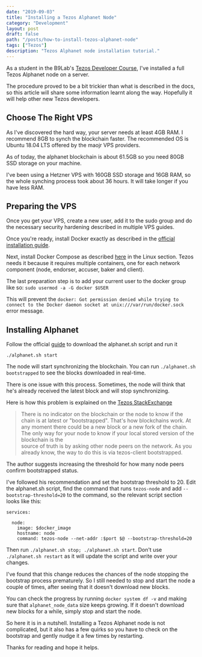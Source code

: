 ```yaml
---
date: "2019-09-03"
title: "Installing a Tezos Alphanet Node"
category: "Development"
layout: post
draft: false
path: "/posts/how-to-install-tezos-alphanet-node"
tags: ["Tezos"]
description: "Tezos Alphanet node installation tutorial."
---
```


As a student in the B9Lab's [Tezos Developer Course](https://academy.b9lab.com/courses/course-v1:B9lab+BLOCKSTARS-TEZ-1+2019-04/info), I've installed a full Tezos Alphanet node on a server.

The procedure proved to be a bit trickier than what is described in the docs, so this article will share some information learnt along the way. Hopefully it will help other new Tezos developers.

## Choose The Right VPS

As I've discovered the hard way, your server needs at least 4GB RAM. I recommend 8GB to synch the blockchain faster. The recommended OS is Ubuntu 18.04 LTS offered by the maojr VPS providers.

As of today, the alphanet blockchain is about 61.5GB so you need 80GB SSD storage on your machine.

I've been using a Hetzner VPS with 160GB SSD storage and 16GB RAM, so the whole synching process took about 36 hours. It will take longer if you have less RAM.

## Preparing the VPS

Once you get your VPS, create a new user, add it to the sudo group and do the necessary security hardening described in multiple VPS guides.

Once you're ready, install Docker exactly as described in the [official installation guide](https://docs.docker.com/install/linux/docker-ce/ubuntu/).

Next, install Docker Compose as described [here](https://docs.docker.com/compose/install/) in the Linux section. Tezos needs it because it requires multiple containers, one for each network component (node, endorser, accuser, baker and client).

The last preparation step is to add your current user to the docker group like so:
`sudo usermod -a -G docker $USER`

This will prevent the `docker: Got permission denied while trying to connect to the Docker daemon socket at unix:///var/run/docker.sock` error message.

## Installing Alphanet

Follow the official [guide](https://tezos.gitlab.io/alphanet/introduction/howtoget.html) to download the alphanet.sh script and run it

`./alphanet.sh start`

The node will start synchronizing the blockchain. You can run  `./alphanet.sh bootstrapped` to see the blocks downloaded in real-time.

There is one issue with this process. Sometimes, the node will think that he's already received the latest block and will stop synchronizing.

Here is how this problem is explained on the [Tezos StackExchange](https://tezos.stackexchange.com/questions/1117/tezos-client-bootstrapped-why-it-quits-too-early-really-without-waiting-boot)

> There is no indicator on the blockchain or the node to know if the chain is at latest or "bootstrapped".  That's how blockchains work. At any moment there could be a new block or a new fork of the chain. The only way for your node to know if your local stored version of the blockchain is the  
source of truth is by asking other node peers on the network. As you already know, the way to do this 
is via tezos-client bootstrapped.

The author suggests increasing the threshold for how many node peers confirm bootstrapped status.

I've followed his recommendation and set the bootstrap threshold to 20. Edit the alphanet.sh script, find the command that runs `tezos-node` and add `--bootstrap-threshold=20` to the command, so the relevant script section looks like this:

```
services:

  node:
    image: $docker_image
    hostname: node
    command: tezos-node --net-addr :$port $@ --bootstrap-threshold=20
```

    
Then run `./alphanet.sh stop; ./alphanet.sh start`. Don't use `./alphanet.sh restart` as it will update the script and write over your changes.

I've found that this change reduces the chances of the node stopping the bootstrap process prematurely. So I still needed to stop and start the node a couple of times, after seeing that it doesn't download new blocks.

You can check the progress by running `docker system df -v` and making sure that `alphanet_node_data` size keeps growing. If it doesn't download new blocks for a while, simply stop and start the node.

So here it is in a nutshell. Installing a Tezos Alphanet node is not complicated, but it also has a few quirks so you have to check on the bootstrap and gently nudge it a few times by restarting.

Thanks for reading and hope it helps.
